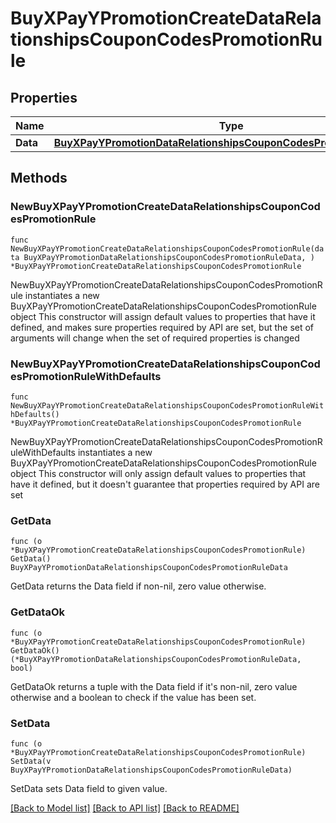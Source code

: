 # BuyXPayYPromotionCreateDataRelationshipsCouponCodesPromotionRule

## Properties

Name | Type | Description | Notes
------------ | ------------- | ------------- | -------------
**Data** | [**BuyXPayYPromotionDataRelationshipsCouponCodesPromotionRuleData**](BuyXPayYPromotionDataRelationshipsCouponCodesPromotionRuleData.md) |  | 

## Methods

### NewBuyXPayYPromotionCreateDataRelationshipsCouponCodesPromotionRule

`func NewBuyXPayYPromotionCreateDataRelationshipsCouponCodesPromotionRule(data BuyXPayYPromotionDataRelationshipsCouponCodesPromotionRuleData, ) *BuyXPayYPromotionCreateDataRelationshipsCouponCodesPromotionRule`

NewBuyXPayYPromotionCreateDataRelationshipsCouponCodesPromotionRule instantiates a new BuyXPayYPromotionCreateDataRelationshipsCouponCodesPromotionRule object
This constructor will assign default values to properties that have it defined,
and makes sure properties required by API are set, but the set of arguments
will change when the set of required properties is changed

### NewBuyXPayYPromotionCreateDataRelationshipsCouponCodesPromotionRuleWithDefaults

`func NewBuyXPayYPromotionCreateDataRelationshipsCouponCodesPromotionRuleWithDefaults() *BuyXPayYPromotionCreateDataRelationshipsCouponCodesPromotionRule`

NewBuyXPayYPromotionCreateDataRelationshipsCouponCodesPromotionRuleWithDefaults instantiates a new BuyXPayYPromotionCreateDataRelationshipsCouponCodesPromotionRule object
This constructor will only assign default values to properties that have it defined,
but it doesn't guarantee that properties required by API are set

### GetData

`func (o *BuyXPayYPromotionCreateDataRelationshipsCouponCodesPromotionRule) GetData() BuyXPayYPromotionDataRelationshipsCouponCodesPromotionRuleData`

GetData returns the Data field if non-nil, zero value otherwise.

### GetDataOk

`func (o *BuyXPayYPromotionCreateDataRelationshipsCouponCodesPromotionRule) GetDataOk() (*BuyXPayYPromotionDataRelationshipsCouponCodesPromotionRuleData, bool)`

GetDataOk returns a tuple with the Data field if it's non-nil, zero value otherwise
and a boolean to check if the value has been set.

### SetData

`func (o *BuyXPayYPromotionCreateDataRelationshipsCouponCodesPromotionRule) SetData(v BuyXPayYPromotionDataRelationshipsCouponCodesPromotionRuleData)`

SetData sets Data field to given value.



[[Back to Model list]](../README.md#documentation-for-models) [[Back to API list]](../README.md#documentation-for-api-endpoints) [[Back to README]](../README.md)


